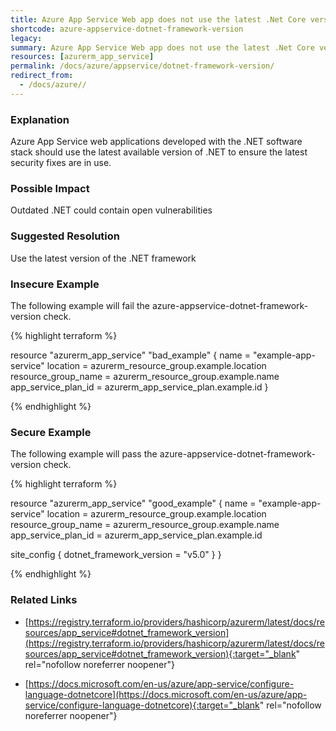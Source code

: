 ```yaml
---
title: Azure App Service Web app does not use the latest .Net Core version
shortcode: azure-appservice-dotnet-framework-version
legacy: 
summary: Azure App Service Web app does not use the latest .Net Core version 
resources: [azurerm_app_service] 
permalink: /docs/azure/appservice/dotnet-framework-version/
redirect_from: 
  - /docs/azure//
---
```


### Explanation

Azure App Service web applications developed with the .NET software stack should use the latest available version of .NET to ensure the latest security fixes are in use.

### Possible Impact
Outdated .NET could contain open vulnerabilities

### Suggested Resolution
Use the latest version of the .NET framework


### Insecure Example

The following example will fail the azure-appservice-dotnet-framework-version check.

{% highlight terraform %}

resource "azurerm_app_service" "bad_example" {
  name                = "example-app-service"
  location            = azurerm_resource_group.example.location
  resource_group_name = azurerm_resource_group.example.name
  app_service_plan_id = azurerm_app_service_plan.example.id
}

{% endhighlight %}



### Secure Example

The following example will pass the azure-appservice-dotnet-framework-version check.

{% highlight terraform %}

resource "azurerm_app_service" "good_example" {
  name                = "example-app-service"
  location            = azurerm_resource_group.example.location
  resource_group_name = azurerm_resource_group.example.name
  app_service_plan_id = azurerm_app_service_plan.example.id

  site_config {
	dotnet_framework_version = "v5.0"
  }
}

{% endhighlight %}



### Related Links


- [https://registry.terraform.io/providers/hashicorp/azurerm/latest/docs/resources/app_service#dotnet_framework_version](https://registry.terraform.io/providers/hashicorp/azurerm/latest/docs/resources/app_service#dotnet_framework_version){:target="_blank" rel="nofollow noreferrer noopener"}

- [https://docs.microsoft.com/en-us/azure/app-service/configure-language-dotnetcore](https://docs.microsoft.com/en-us/azure/app-service/configure-language-dotnetcore){:target="_blank" rel="nofollow noreferrer noopener"}


